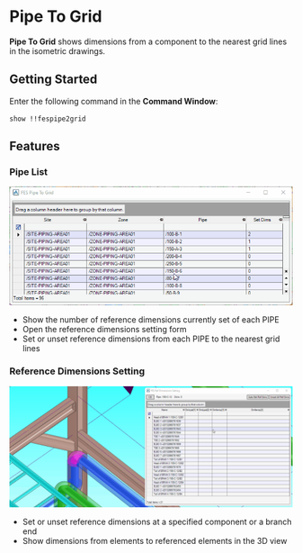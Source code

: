 # Pipe To Grid

**Pipe To Grid** shows dimensions from a component to the nearest grid lines in the isometric drawings.

## Getting Started

Enter the following command in the **Command Window**:

```pml
show !!fespipe2grid
```

## Features

### Pipe List

![Pipe List](assets/pipe_list.gif)

- Show the number of reference dimensions currently set of each PIPE
- Open the reference dimensions setting form
- Set or unset reference dimensions from each PIPE to the nearest grid lines

### Reference Dimensions Setting

![Set Ref Dims](assets/set_refdim.gif)

- Set or unset reference dimensions at a specified component or a branch end
- Show dimensions from elements to referenced elements in the 3D view
